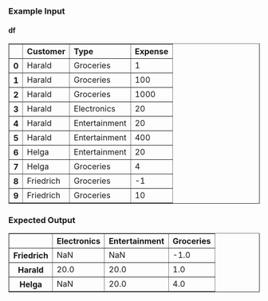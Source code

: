 
<h3> Example Input</h3>
<h4> df</h4>
<div><style scoped>    .dataframe tbody tr th:only-of-type {        vertical-align: middle;    }    .dataframe tbody tr th {        vertical-align: top;    }    .dataframe thead th {        text-align: left;    }</style><table border="1" class="dataframe">  <thead>    <tr style="text-align: right;">      <th></th>      <th>Customer</th>      <th>Type</th>      <th>Expense</th>    </tr>  </thead>  <tbody>    <tr>      <th>0</th>      <td>Harald</td>      <td>Groceries</td>      <td>1</td>    </tr>    <tr>      <th>1</th>      <td>Harald</td>      <td>Groceries</td>      <td>100</td>    </tr>    <tr>      <th>2</th>      <td>Harald</td>      <td>Groceries</td>      <td>1000</td>    </tr>    <tr>      <th>3</th>      <td>Harald</td>      <td>Electronics</td>      <td>20</td>    </tr>    <tr>      <th>4</th>      <td>Harald</td>      <td>Entertainment</td>      <td>20</td>    </tr>    <tr>      <th>5</th>      <td>Harald</td>      <td>Entertainment</td>      <td>400</td>    </tr>    <tr>      <th>6</th>      <td>Helga</td>      <td>Entertainment</td>      <td>20</td>    </tr>    <tr>      <th>7</th>      <td>Helga</td>      <td>Groceries</td>      <td>4</td>    </tr>    <tr>      <th>8</th>      <td>Friedrich</td>      <td>Groceries</td>      <td>-1</td>    </tr>    <tr>      <th>9</th>      <td>Friedrich</td>      <td>Groceries</td>      <td>10</td>    </tr>  </tbody></table></div>

<h3> Expected Output</h3>
<div><style scoped>    .dataframe tbody tr th:only-of-type {        vertical-align: middle;    }    .dataframe tbody tr th {        vertical-align: top;    }    .dataframe thead th {        text-align: left;    }</style><table border="1" class="dataframe">  <thead>    <tr style="text-align: right;">      <th></th>      <th>Electronics</th>      <th>Entertainment</th>      <th>Groceries</th>    </tr>  </thead>  <tbody>    <tr>      <th>Friedrich</th>      <td>NaN</td>      <td>NaN</td>      <td>-1.0</td>    </tr>    <tr>      <th>Harald</th>      <td>20.0</td>      <td>20.0</td>      <td>1.0</td>    </tr>    <tr>      <th>Helga</th>      <td>NaN</td>      <td>20.0</td>      <td>4.0</td>    </tr>  </tbody></table></div>